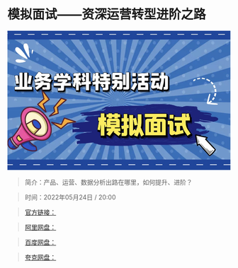 # 模拟面试——资深运营转型进阶之路

![img](../../assets/CioPOWKB6XCAUEW-AAJt6N8lfNg580.jpg)

> 简介：产品、运营、数据分析出路在哪里，如何提升、进阶？

> 时间：2022年05月24日 / 20:00

> [官方链接：]()

> [阿里网盘：]()

> [百度网盘：]()

> [夸克网盘：]()
